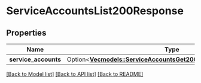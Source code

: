# ServiceAccountsList200Response

## Properties

Name | Type | Description | Notes
------------ | ------------- | ------------- | -------------
**service_accounts** | Option<[**Vec<models::ServiceAccountsGet200ResponseServiceAccount>**](service_accounts_get_200_response_service_account.md)> |  | [optional]

[[Back to Model list]](../README.md#documentation-for-models) [[Back to API list]](../README.md#documentation-for-api-endpoints) [[Back to README]](../README.md)


